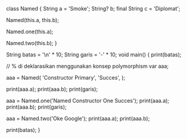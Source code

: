 class Named {
  String a = 'Smoke';
  String? b;
  final String c = 'Diplomat';

  Named(this.a, this.b);

  Named.one(this.a);

  Named.two(this.b);
}

String batas = '\n' * 10;
String garis = '-' * 10;
void main() {
  print(batas);

  // %  di deklarasikan menggunakan konsep polymorphism
  var aaa;

  aaa = Named(
    'Constructor Primary',
    'Succes',
  );

  print(aaa.a);
  print(aaa.b);
  print(garis);

  aaa = Named.one('Named Constructor One Succes');
  print(aaa.a);
  print(aaa.b);
  print(garis);

  aaa = Named.two('Oke Google');
  print(aaa.a);
  print(aaa.b);

  print(batas);
}
